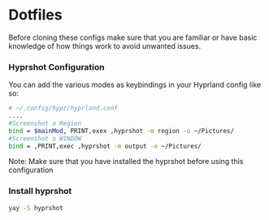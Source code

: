 # Dotfiles


Before cloning these configs make sure that you are familiar or have basic knowledge of how things work to avoid unwanted issues. 

### Hyprshot Configuration
You can add the various modes as keybindings in your Hyprland config like so:
``` bash
# ~/.config/hypr/hyprland.conf
....
#Screenshot a Region
bind = $mainMod, PRINT,exex ,hyprshot -m region -o ~/Pictures/
#Screenshot a WINDOW
bind = ,PRINT,exec ,hyprshot -m output -o ~/Pictures/
```
Note: Make sure that you have installed the hyprshot before using this configuration
### Install hyprshot
``` bash
yay -S hyprshot
```




